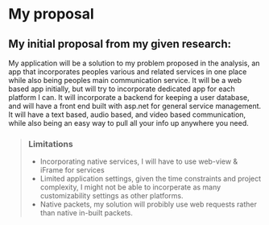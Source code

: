 ﻿# My proposal

## My initial proposal from my given research:

My application will be a solution to my problem proposed in the analysis, an app that incorporates peoples various and related services in one place while also being peoples main communication service. 
It will be a web based app initially, but will try to incorporate dedicated app for each platform I can.
It will incorporate a backend for keeping a user database, and will have a front end built with asp.net for general service management. 
It will have a text based, audio based, and video based communication, while also being an easy way to pull all your info up anywhere you need.

> ### Limitations
> 
> - Incorporating native services, I will have to use web-view & iFrame for services
> - Limited application settings, given the time constraints and project complexity, I might not be able to incorperate as many customizability settings as other platforms. 
> - Native packets, my solution will probibly use web requests rather than native in-built packets.

